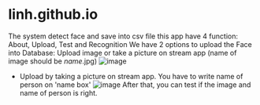 # linh.github.io
The system detect face and save into csv file
this app have 4 function: About, Upload, Test and Recognition
We have 2 options to upload the Face into Database: Upload image or take a picture on stream app (name of image should be *name*.jpg)
![image](https://user-images.githubusercontent.com/43437123/198945817-e0c5279d-1f25-4f85-b3f3-0ac36ff2b7c8.png)
- Upload by taking a picture on stream app. You have to write name of person on 'name box'
![image](https://user-images.githubusercontent.com/43437123/198946065-017c3679-d8cc-4aef-9c43-5b58675aa2bc.png)
After that, you can test if the image and name of person is right.
